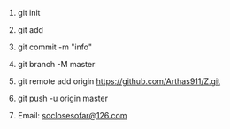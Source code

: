 1. git init

2. git add

3. git commit -m "info"

4. git branch -M master

5. git remote add origin https://github.com/Arthas911/Z.git

6. git push -u origin master

7. Email: soclosesofar@126.com
